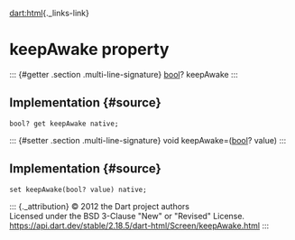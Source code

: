 [dart:html](../../dart-html/dart-html-library){._links-link}

keepAwake property
==================

::: {#getter .section .multi-line-signature}
[bool](../../dart-core/bool-class)? keepAwake
:::

Implementation {#source}
--------------

``` {.language-dart data-language="dart"}
bool? get keepAwake native;
```

::: {#setter .section .multi-line-signature}
void keepAwake=([bool](../../dart-core/bool-class)? value)
:::

Implementation {#source}
--------------

``` {.language-dart data-language="dart"}
set keepAwake(bool? value) native;
```

::: {._attribution}
© 2012 the Dart project authors\
Licensed under the BSD 3-Clause \"New\" or \"Revised\" License.\
<https://api.dart.dev/stable/2.18.5/dart-html/Screen/keepAwake.html>
:::

